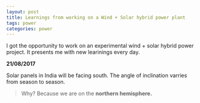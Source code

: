 ```yaml
---
layout: post
title: Learnings from working on a Wind + Solar hybrid power plant 
tags: power 
categories: power
---
```


I got the opportunity to work on an experimental wind + solar hybrid power project. It presents me with new learinings every day.

**21/08/2017**

Solar panels in India will be facing south. The angle of inclination varries from season to season. 
>Why? Because we are on the **northern hemisphere.**
